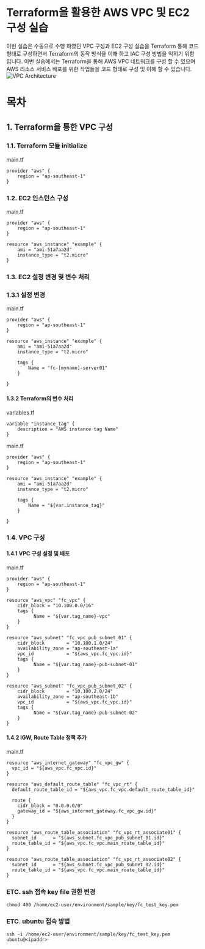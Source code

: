 Terraform을 활용한 AWS VPC 및 EC2 구성 실습
======================
이번 실습은 수동으로 수행 하였던 VPC 구성과 EC2 구성 실습을 
Terraform 통해  코드형태로 구성하면서 Terraform의 동작 방식을 이해 하고 IAC 구성 방법을 익히기 위함입니다. 
이번 실습에서는 Terraform을 통해 AWS VPC 네트워크를 구성 할 수 있으며 AWS 리소스 서비스 배포를 위한 작업들을 코드 형태로 구성 및 이해 할 수 있습니다.
![VPC Architecture](img/terraform_vpc_arch.png "VPC Architecture")
# 목차

## 1. Terraform을 통한 VPC 구성

### 1.1. Terraform 모듈 initialize
main.tf
```{.bash}
provider "aws" {
    region = "ap-southeast-1"
}
```

### 1.2. EC2 인스턴스 구성
main.tf
```{.bash}
provider "aws" {
    region = "ap-southeast-1"
}

resource "aws_instance" "example" {
    ami = "ami-51a7aa2d"
    instance_type = "t2.micro"
}
```

### 1.3. EC2 설정 변경 및 변수 처리
### 1.3.1 설정 변경
main.tf
```{.bash}
provider "aws" {
    region = "ap-southeast-1"
}

resource "aws_instance" "example" {
    ami = "ami-51a7aa2d"
    instance_type = "t2.micro"
    
    tags {
        Name = "fc-[myname]-server01"
    }

}
```

#### 1.3.2 Terraform의 변수 처리
variables.tf
```{.bash}
variable "instance_tag" {
    description = "AWS instance tag Name"
}
```

main.tf
```{.bash}
provider "aws" {
    region = "ap-southeast-1"
}

resource "aws_instance" "example" {
    ami = "ami-51a7aa2d"
    instance_type = "t2.micro"
    
    tags {
        Name = "${var.instance_tag}"
    }

}
```

### 1.4. VPC 구성
#### 1.4.1 VPC 구성 설정 및 배포
main.tf
```{.bash}
provider "aws" {
    region = "ap-southeast-1"
}

resource "aws_vpc" "fc_vpc" {
    cidr_block = "10.100.0.0/16"
    tags {
          Name = "${var.tag_name}-vpc"
    }
}

resource "aws_subnet" "fc_vpc_pub_subnet_01" {
    cidr_block        = "10.100.1.0/24"
    availability_zone = "ap-southeast-1a"
    vpc_id            = "${aws_vpc.fc_vpc.id}"
    tags {
          Name = "${var.tag_name}-pub-subnet-01"
    }
}

resource "aws_subnet" "fc_vpc_pub_subnet_02" {
    cidr_block        = "10.100.2.0/24"
    availability_zone = "ap-southeast-1b"
    vpc_id            = "${aws_vpc.fc_vpc.id}"
    tags {
          Name = "${var.tag_name}-pub-subnet-02"
    }
}
```

#### 1.4.2 IGW, Route Table 정책 추가
main.tf
```{.bash}
resource "aws_internet_gateway" "fc_vpc_gw" {
  vpc_id = "${aws_vpc.fc_vpc.id}"
}

resource "aws_default_route_table" "fc_vpc_rt" {
  default_route_table_id = "${aws_vpc.fc_vpc.default_route_table_id}"

  route {
    cidr_block = "0.0.0.0/0"
    gateway_id = "${aws_internet_gateway.fc_vpc_gw.id}"
  }
}

resource "aws_route_table_association" "fc_vpc_rt_associate01" {
  subnet_id      = "${aws_subnet.fc_vpc_pub_subnet_01.id}"
  route_table_id = "${aws_vpc.fc_vpc.main_route_table_id}"
}

resource "aws_route_table_association" "fc_vpc_rt_associate02" {
  subnet_id      = "${aws_subnet.fc_vpc_pub_subnet_02.id}"
  route_table_id = "${aws_vpc.fc_vpc.main_route_table_id}"
}
```

### ETC. ssh 접속 key file 권한 변경 
```{.bash}
chmod 400 /home/ec2-user/environment/sample/key/fc_test_key.pem
```

### ETC. ubuntu 접속 방법
```{.bash}
ssh -i /home/ec2-user/environment/sample/key/fc_test_key.pem ubuntu@<ipaddr>
```
